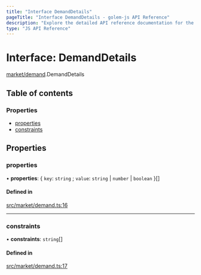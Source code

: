 ```yaml
---
title: "Interface DemandDetails"
pageTitle: "Interface DemandDetails - golem-js API Reference"
description: "Explore the detailed API reference documentation for the Interface DemandDetails within the golem-js SDK for the Golem Network."
type: "JS API Reference"
---
```

# Interface: DemandDetails

[market/demand](../modules/market_demand).DemandDetails

## Table of contents

### Properties

- [properties](market_demand.DemandDetails#properties)
- [constraints](market_demand.DemandDetails#constraints)

## Properties

### properties

• **properties**: \{ `key`: `string` ; `value`: `string` \| `number` \| `boolean`  }[]

#### Defined in

[src/market/demand.ts:16](https://github.com/golemfactory/golem-js/blob/4182943/src/market/demand.ts#L16)

___

### constraints

• **constraints**: `string`[]

#### Defined in

[src/market/demand.ts:17](https://github.com/golemfactory/golem-js/blob/4182943/src/market/demand.ts#L17)
